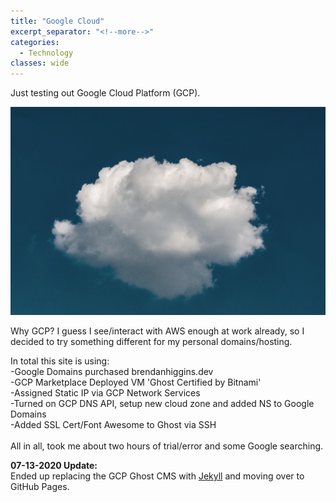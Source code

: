 ```yaml
---
title: "Google Cloud"
excerpt_separator: "<!--more-->"
categories:
  - Technology
classes: wide
---
```


Just testing out Google Cloud Platform (GCP).
<!--more-->

![Cloud](/assets/images/gcp/cloud.jpg "Photo By C Dustin on Unsplash")

Why GCP? I guess I see/interact with AWS enough at work already, so I decided to try something different for my personal domains/hosting.

In total this site is using:<br>
-Google Domains purchased brendanhiggins.dev<br>
-GCP Marketplace Deployed VM 'Ghost Certified by Bitnami'<br>
-Assigned Static IP via GCP Network Services<br>
-Turned on GCP DNS API, setup new cloud zone and added NS to Google Domains<br>
-Added SSL Cert/Font Awesome to Ghost via SSH<br>
<br>
All in all, took me about two hours of trial/error and some Google searching. <i class="fab fa-sm fa-google"></i>

**07-13-2020 Update:**<br>
Ended up replacing the GCP Ghost CMS with [Jekyll](/technology/Jekyll/) and moving over to GitHub Pages.